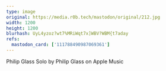 ```yaml
---
type: image
original: https://media.r0b.tech/mastodon/original/212.jpg
width: 1200
height: 1200
blurhash: UyL4yzoz?wt7%MRiWqt7x]WBV?WBM{t7aday
refs:
  mastodon_card: ['111788490987069361']
---
```


Philip Glass Solo by Philip Glass on Apple Music
